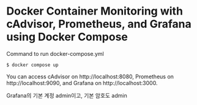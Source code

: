 # Docker Container Monitoring with cAdvisor, Prometheus, and Grafana using Docker Compose
Command to run docker-compose.yml
```bash
$ docker compose up
```
You can access cAdvisor on http://localhost:8080, Prometheus on http://localhost:9090, and Grafana on http://localhost:3000.

Grafana의 기본 계정 admin이고, 기본 암호도 admin
